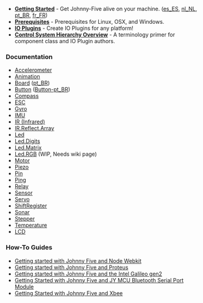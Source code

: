 - **[Getting Started](https://github.com/rwaldron/johnny-five/wiki/Getting-Started)** - Get Johnny-Five alive on your machine. ([es_ES][], [nl_NL][], [pt_BR][], [fr_FR][])
- **[Prerequisites](https://github.com/rwaldron/johnny-five/wiki/Prerequites)** - Prerequisites for Linux, OSX, and Windows.
- **[IO Plugins](https://github.com/rwaldron/johnny-five/wiki/IO-Plugins)** - Create IO Plugins for any platform!
- **[Control System Hierarchy Overview](https://github.com/rwaldron/johnny-five/wiki/Control-System-Hierarchy-Overview)** - A terminology primer for component class and IO Plugin authors.

[es_ES]: https://github.com/rwaldron/johnny-five/wiki/Getting-Started-es_ES
[nl_NL]: https://github.com/rwaldron/johnny-five/wiki/Getting-Started-nl_NL
[pt_BR]: https://github.com/rwaldron/johnny-five/wiki/Getting-Started-pt_BR
[fr_FR]: https://github.com/rwaldron/johnny-five/wiki/Getting-Started-fr_FR

### Documentation 

<!--extract-start:api-->
- [Accelerometer](https://github.com/rwaldron/johnny-five/wiki/Accelerometer)
- [Animation](https://github.com/rwaldron/johnny-five/wiki/Animation)
- [Board](https://github.com/rwaldron/johnny-five/wiki/Board) ([pt_BR][])
- [Button](https://github.com/rwaldron/johnny-five/wiki/Button) ([Button-pt_BR][])
- [Compass](https://github.com/rwaldron/johnny-five/wiki/Compass)
- [ESC](https://github.com/rwaldron/johnny-five/wiki/ESC)
- [Gyro](https://github.com/rwaldron/johnny-five/wiki/Gyro)
- [IMU](https://github.com/rwaldron/johnny-five/wiki/IMU)
- [IR (Infrared)](https://github.com/rwaldron/johnny-five/wiki/Infrared)
- [IR.Reflect.Array](https://github.com/rwaldron/johnny-five/wiki/IR.Reflect.Array)
- [Led](https://github.com/rwaldron/johnny-five/wiki/Led)
- [Led.Digits](https://github.com/rwaldron/johnny-five/wiki/Led.Digits)
- [Led.Matrix](https://github.com/rwaldron/johnny-five/wiki/Led.Matrix)
- [Led.RGB](https://github.com/rwaldron/johnny-five/blob/master/docs/led-rgb.md) (WIP, Needs wiki page)
- [Motor](https://github.com/rwaldron/johnny-five/wiki/Motor)
- [Piezo](https://github.com/rwaldron/johnny-five/wiki/Piezo)
- [Pin](https://github.com/rwaldron/johnny-five/wiki/Pin)
- [Ping](https://github.com/rwaldron/johnny-five/wiki/Ping)
- [Relay](https://github.com/rwaldron/johnny-five/wiki/Relay)
- [Sensor](https://github.com/rwaldron/johnny-five/wiki/Sensor)
- [Servo](https://github.com/rwaldron/johnny-five/wiki/Servo)
- [ShiftRegister](https://github.com/rwaldron/johnny-five/wiki/ShiftRegister)
- [Sonar](https://github.com/rwaldron/johnny-five/wiki/Sonar)
- [Stepper](https://github.com/rwaldron/johnny-five/wiki/Stepper)
- [Temperature](https://github.com/rwaldron/johnny-five/wiki/Temperature)
- [LCD](https://github.com/rwaldron/johnny-five/wiki/LCD)
<!--extract-end:api-->

[pt_BR]: https://github.com/rwaldron/johnny-five/wiki/Board-pt_BR
[Button-pt_BR]: https://github.com/rwaldron/johnny-five/wiki/Button-pt_BR

### How-To Guides
- [Getting started with Johnny Five and Node Webkit](https://github.com/rwaldron/johnny-five/wiki/Getting-started-with-Johnny-Five-and-Node-Webkit)
- [Getting started with Johnny Five and Proteus](https://github.com/rwaldron/johnny-five/wiki/Getting-started-with-Johnny-Five-and-Proteus)
- [Getting started with Johnny Five and the Intel Galileo gen2](https://github.com/rwaldron/johnny-five/wiki/Getting-started-with-Johnny-Five-and-the-Intel-Galileo-gen2)
- [Getting Started with Johnny Five and JY MCU Bluetooth Serial Port Module](https://github.com/rwaldron/johnny-five/wiki/Getting-Started-with-Johnny-Five-and-JY-MCU-Bluetooth-Serial-Port-Module)
- [Getting Started with Johnny Five and Xbee](https://github.com/rwaldron/johnny-five/wiki/Getting-Started-with-Johnny-Five-and-Xbee)


